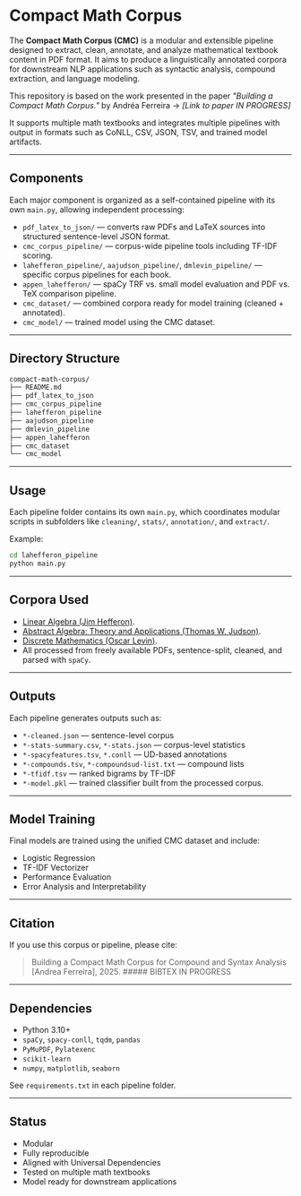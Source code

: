 # Compact Math Corpus

The **Compact Math Corpus (CMC)** is a modular and extensible pipeline designed to extract, clean, annotate, and analyze mathematical textbook content in PDF format. It aims to produce a linguistically annotated corpora for downstream NLP applications such as syntactic analysis, compound extraction, and language modeling.

This repository is based on the work presented in the paper _"Building a Compact Math Corpus."_ by Andréa Ferreira 
→ *[Link to paper IN PROGRESS]*

It supports multiple math textbooks and integrates multiple pipelines with output in formats such as CoNLL, CSV, JSON, TSV, and trained model artifacts.

---

## Components

Each major component is organized as a self-contained pipeline with its own `main.py`, allowing independent processing:

- `pdf_latex_to_json/` — converts raw PDFs and LaTeX sources into structured sentence-level JSON format.
- `cmc_corpus_pipeline/` — corpus-wide pipeline tools including TF-IDF scoring.
- `lahefferon_pipeline/`, `aajudson_pipeline/`, `dmlevin_pipeline/` — specific corpus pipelines for each book.
- `appen_lahefferon/` — spaCy TRF vs. small model evaluation and PDF vs. TeX comparison pipeline.
- `cmc_dataset/` — combined corpora ready for model training (cleaned + annotated).
- `cmc_model/` — trained model using the CMC dataset.

---

## Directory Structure

```bash
compact-math-corpus/
├── README.md                  
├── pdf_latex_to_json        
├── cmc_corpus_pipeline       
├── lahefferon_pipeline      
├── aajudson_pipeline         
├── dmlevin_pipeline         
├── appen_lahefferon         
├── cmc_dataset               
└── cmc_model                
```

---

## Usage

Each pipeline folder contains its own `main.py`, which coordinates modular scripts in subfolders like `cleaning/`, `stats/`, `annotation/`, and `extract/`.

Example:
```bash
cd lahefferon_pipeline
python main.py
```
---

## Corpora Used

- [Linear Algebra (Jim Hefferon)](https://hefferon.net/linearalgebra/).
- [Abstract Algebra: Theory and Applications (Thomas W. Judson)](https://github.com/twjudson/aata).
- [Discrete Mathematics (Oscar Levin)](https://discrete.openmathbooks.org/pdfs/dmoi4.pdf).
- All processed from freely available PDFs, sentence-split, cleaned, and parsed with `spaCy`.

---

## Outputs

Each pipeline generates outputs such as:
- `*-cleaned.json` — sentence-level corpus
- `*-stats-summary.csv`, `*-stats.json` — corpus-level statistics
- `*-spacyfeatures.tsv`, `*.conll` — UD-based annotations
- `*-compounds.tsv`, `*-compoundsud-list.txt` — compound lists
- `*-tfidf.tsv` — ranked bigrams by TF-IDF
- `*-model.pkl` — trained classifier built from the processed corpus.

---

## Model Training

Final models are trained using the unified CMC dataset and include:
- Logistic Regression
- TF-IDF Vectorizer
- Performance Evaluation 
- Error Analysis and Interpretability

---

## Citation

If you use this corpus or pipeline, please cite:

> Building a Compact Math Corpus for Compound and Syntax Analysis  
> [Andrea Ferreira], 2025.  ##### BIBTEX IN PROGRESS

---

## Dependencies

- Python 3.10+
- `spaCy`, `spacy-conll`, `tqdm`, `pandas`
- `PyMuPDF`, `Pylatexenc`
- `scikit-learn`
- `numpy`, `matplotlib`, `seaborn`

See `requirements.txt` in each pipeline folder.

---

## Status

- Modular  
- Fully reproducible  
- Aligned with Universal Dependencies  
- Tested on multiple math textbooks  
- Model ready for downstream applications
